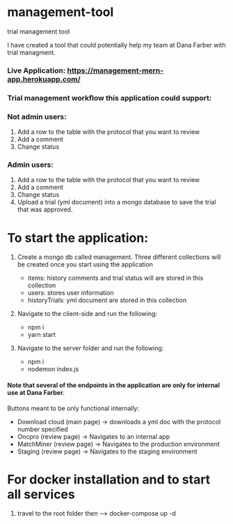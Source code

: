 # management-tool
trial management tool

I have created a tool that could potentially help my team at Dana Farber with trial managment.
### Live Application: https://management-mern-app.herokuapp.com/

### Trial management workflow this application could support:

### Not admin users:

1) Add a row to the table with the protocol that you want to review
2) Add a comment
3) Change status

### Admin users:

1) Add a row to the table with the protocol that you want to review
2) Add a comment
3) Change status
4) Upload a trial (yml document) into a mongo database to save the trial that was approved.

# To start the application:

1) Create a mongo db called management. Three different collections will be created once you start using the application
    - items: history comments and trial status will are stored in this collection
    - users: stores user information
    - historyTrials: yml document are stored in this collection

2) Navigate to the client-side and run the following:
    -  npm i
    -  yarn start

3) Navigate to the server folder and run the following:
    - npm i
    - nodemon index.js
 
#### Note that several of the endpoints in the application are only for internal use at Dana Farber.

Buttons meant to be only functional internally:
- Download cloud (main page) -> downloads a yml doc with the protocol number specified
- Oncpro (review page) -> Navigates to an internal app
- MatchMiner (review page) -> Navigates to the production environment
- Staging (review page) -> Navigates to the staging environment


# For docker installation and to start all services 

1) travel to the root folder then --> docker-compose up -d






